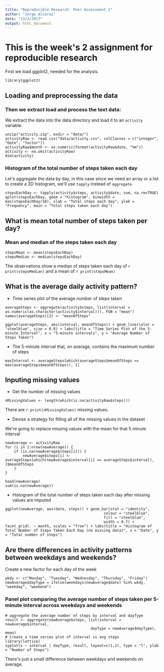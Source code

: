 ```yaml
---
title: "Reproducible Research: Peer Assessment 1"
author: "Jorge Alcaraz"
date: "13/2/2017"
output: html_document
---
```


# This is the week's 2 assignment for reproducible research
First we load ggplot2, needed for the analysis.

```{r}
library(ggplot2)
```

## Loading and preprocessing the data

### Then we extract load and process the text data:

We extract the data into the data directory and load it to an `activity` variable.

```{r}
unzip("activity.zip", exdir = "data/")
activityRaw <- read.csv("data/activity.csv", colClasses = c("integer", "Date", "factor"))
activityRaw$month <- as.numeric(format(activityRaw$date, "%m"))
activity <- na.omit(activityRaw)
dim(activity)
```

### Histogram of the total number of steps taken each day

Let's aggregate the data by day, in this case since we need an array or a list to create a 2D histogram, we'll use `tapply` instead of `aggregate`.

```{r}
stepsEachDay <- tapply(activity$steps, activity$date, sum, na.rm=TRUE)
qplot(stepsEachDay, geom = "histogram", binwidth = max(stepsEachDay/10), xlab = "Total steps each day", ylab = "Frequency", main = "Total steps taken each day")
```

## What is mean total number of steps taken per day?

### Mean and median of the steps taken each day

```{r}
stepsMean <- mean(stepsEachDay)
stepsMedian <- median(stepsEachDay)
```

The observations show a median of steps taken each day of `r print(stepsMedian)` and a mean of `r print(stepsMean)`


## What is the average daily activity pattern?

* Time series plot of the average number of steps taken

```{r}
averageSteps <- aggregate(activity$steps, list(interval = as.numeric(as.character(activity$interval))), FUN = "mean")
names(averageSteps)[2] <- "meanOfSteps"

ggplot(averageSteps, aes(interval, meanOfSteps)) + geom_line(color = "steelblue", size = 0.8) + labs(title = "Time Series Plot of the 5-minute Interval", x = "5-minute intervals", y = "Average Number of Steps Taken")

```

* The 5-minute interval that, on average, contains the maximum number of steps

```{r}
maxInterval <- averageSteps[which(averageSteps$meanOfSteps == max(averageSteps$meanOfSteps)), 1]
```


## Inputing missing values

* Get the number of missing values

```{r}
nMissingValues <- length(which(is.na(activityRaw$steps)))
```

There are `r print(nMissingValues)` missing values.

* Devise a strategy for filling all of the missing values in the dataset

We're going to replace missing values with the mean for that 5 minute interval

```{r}
newAverage <- activityRaw
for (i in 1:nrow(newAverage)) {
    if (is.na(newAverage$steps[i])) {
        newAverage$steps[i] <- averageSteps[which(newAverage$interval[i] == averageSteps$interval), ]$meanOfSteps
    }
}

head(newAverage)
sum(is.na(newAverage))
```
* Histogram of the total number of steps taken each day after missing values are imputed

```{r}
ggplot(newAverage, aes(date, steps)) + geom_bar(stat = "identity",
                                             colour = "steelblue",
                                             fill = "steelblue",
                                             width = 0.7) + facet_grid(. ~ month, scales = "free") + labs(title = "Histogram of Total Number of Steps Taken Each Day (no missing data)", x = "Date", y = "Total number of steps")

```


## Are there differences in activity patterns between weekdays and weekends?

Create a new factor for each day of the week

```{r}
wkdy <- c("Monday", "Tuesday", "Wednesday", "Thursday", "Friday")
newAverage$dayType = ifelse(weekdays(newAverage$date) %in% wkdy, "weekday", "weekend")
```

### Panel plot comparing the average number of steps taken per 5-minute interval across weekdays and weekends

```{r}
# aggregate the average number of steps by interval and dayType
result <- aggregate(newAverage$steps, list(interval = newAverage$interval,
                                       dayType = newAverage$dayType), mean)
# Create a time series plot of interval vs avg steps
library(lattice)
xyplot(x ~ interval | dayType, result, layout=c(1,2), type = "l", ylab = "Number of Steps")
```

There's just a small difference between weekdays and weekends on average.

